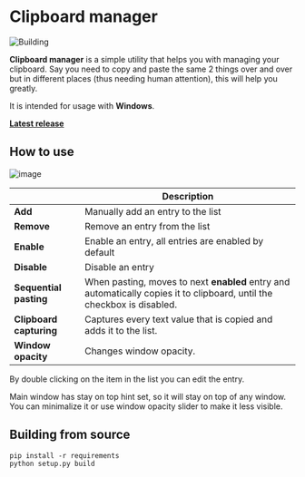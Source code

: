# Clipboard manager

![Building](https://github.com/Reyuu/clipboard-manager/workflows/Building/badge.svg)

**Clipboard manager** is a simple utility that helps you with managing your clipboard. Say you need to copy and paste the same 2 things over and over but in different places (thus needing human attention), this will help you greatly.

It is intended for usage with **Windows**.

**[Latest release](https://github.com/Reyuu/clipboard-manager/releases/latest)**

## How to use
![image](https://user-images.githubusercontent.com/7038406/87229510-d5604680-c3a8-11ea-8941-37668d0bc1b4.png)

||Description|
|--------|-----------|
|**Add**|Manually add an entry to the list|
|**Remove**|Remove an entry from the list|
|**Enable**|Enable an entry, all entries are enabled by default|
|**Disable**|Disable an entry|
|**Sequential pasting**|When pasting, moves to next **enabled** entry and automatically copies it to clipboard, until the checkbox is disabled.|
|**Clipboard capturing**|Captures every text value that is copied and adds it to the list.|
|**Window opacity**|Changes window opacity.|

By double clicking on the item in the list you can edit the entry.

Main window has stay on top hint set, so it will stay on top of any window. You can minimalize it or use window opacity slider to make it less visible.

## Building from source

```
pip install -r requirements
python setup.py build
```
